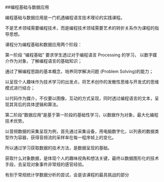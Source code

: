 ##编程基础与数据应用

编程基础与数据应用是一门机遇编程语言技术理论的实践课程。

不是艺术领域需要编程技术，而是编程技术领域需要艺术的转折关系作为课程的指导思想。


课程分为编程基础和数据应用两个阶段：

 
第一阶段 “编程基础” 要求学生透过对于编程语言 Processing 的学习， 以数字媒介作为对象，了解编程语言的基础知识；

通过了解编程思路的基本概念，培养同学解决问题 (Problem Solving)的能力；

以呈现个人趣味作为技术学习的出发点，将艺术创作的发散性思维与开发式的思维模式进行结合；

以代码作为媒介，不仅要以图像，互动的方式呈现，同时透过编程语言的文本，呈现其背后的具体逻辑和算法。


第二阶段“数据应用”是基于第一阶段的基础性学习，以数据作为对象，最大化编程技术优势。

以音频数据的采集呈现为例，首先通过采集设备，用电脑数字化，以列表的数据类型作为容器，获得音频流的采样率在每一程序帧上的变化。

所以通过学习获取数据的技术方法，是数据呈现的基础。

获取什么对象数据，是体现个人的趣味视角和想法关键，最终以数据图形化的技术手段，去呈现对象事件非常规的感官经验。

有别于常规统计学数据分析的尝试，会是该课程的最具挑战的部分
